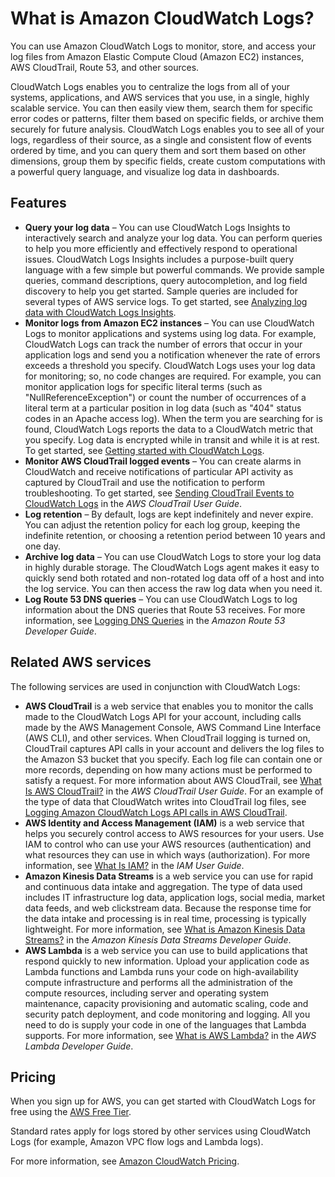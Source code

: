 # What is Amazon CloudWatch Logs?<a name="WhatIsCloudWatchLogs"></a>

You can use Amazon CloudWatch Logs to monitor, store, and access your log files from Amazon Elastic Compute Cloud \(Amazon EC2\) instances, AWS CloudTrail, Route 53, and other sources\.

CloudWatch Logs enables you to centralize the logs from all of your systems, applications, and AWS services that you use, in a single, highly scalable service\. You can then easily view them, search them for specific error codes or patterns, filter them based on specific fields, or archive them securely for future analysis\. CloudWatch Logs enables you to see all of your logs, regardless of their source, as a single and consistent flow of events ordered by time, and you can query them and sort them based on other dimensions, group them by specific fields, create custom computations with a powerful query language, and visualize log data in dashboards\.

## Features<a name="cloudwatch-logs-features"></a>
+ **Query your log data** – You can use CloudWatch Logs Insights to interactively search and analyze your log data\. You can perform queries to help you more efficiently and effectively respond to operational issues\. CloudWatch Logs Insights includes a purpose\-built query language with a few simple but powerful commands\. We provide sample queries, command descriptions, query autocompletion, and log field discovery to help you get started\. Sample queries are included for several types of AWS service logs\. To get started, see [Analyzing log data with CloudWatch Logs Insights](AnalyzingLogData.md)\.
+ **Monitor logs from Amazon EC2 instances** – You can use CloudWatch Logs to monitor applications and systems using log data\. For example, CloudWatch Logs can track the number of errors that occur in your application logs and send you a notification whenever the rate of errors exceeds a threshold you specify\. CloudWatch Logs uses your log data for monitoring; so, no code changes are required\. For example, you can monitor application logs for specific literal terms \(such as "NullReferenceException"\) or count the number of occurrences of a literal term at a particular position in log data \(such as "404" status codes in an Apache access log\)\. When the term you are searching for is found, CloudWatch Logs reports the data to a CloudWatch metric that you specify\. Log data is encrypted while in transit and while it is at rest\. To get started, see [Getting started with CloudWatch Logs](CWL_GettingStarted.md)\.
+ **Monitor AWS CloudTrail logged events** – You can create alarms in CloudWatch and receive notifications of particular API activity as captured by CloudTrail and use the notification to perform troubleshooting\. To get started, see [Sending CloudTrail Events to CloudWatch Logs](https://docs.aws.amazon.com/awscloudtrail/latest/userguide/cw_send_ct_events.html) in the *AWS CloudTrail User Guide*\.
+ **Log retention** – By default, logs are kept indefinitely and never expire\. You can adjust the retention policy for each log group, keeping the indefinite retention, or choosing a retention period between 10 years and one day\.
+ **Archive log data** – You can use CloudWatch Logs to store your log data in highly durable storage\. The CloudWatch Logs agent makes it easy to quickly send both rotated and non\-rotated log data off of a host and into the log service\. You can then access the raw log data when you need it\.
+ **Log Route 53 DNS queries** – You can use CloudWatch Logs to log information about the DNS queries that Route 53 receives\. For more information, see [Logging DNS Queries](https://docs.aws.amazon.com/Route53/latest/DeveloperGuide/query-logs.html) in the *Amazon Route 53 Developer Guide*\.

## Related AWS services<a name="related_services_cwl"></a>

The following services are used in conjunction with CloudWatch Logs:
+ **AWS CloudTrail** is a web service that enables you to monitor the calls made to the CloudWatch Logs API for your account, including calls made by the AWS Management Console, AWS Command Line Interface \(AWS CLI\), and other services\. When CloudTrail logging is turned on, CloudTrail captures API calls in your account and delivers the log files to the Amazon S3 bucket that you specify\. Each log file can contain one or more records, depending on how many actions must be performed to satisfy a request\. For more information about AWS CloudTrail, see [What Is AWS CloudTrail?](https://docs.aws.amazon.com/awscloudtrail/latest/userguide/whatisawscloudtrail.html) in the *AWS CloudTrail User Guide*\. For an example of the type of data that CloudWatch writes into CloudTrail log files, see [Logging Amazon CloudWatch Logs API calls in AWS CloudTrail](logging_cw_api_calls_cwl.md)\.
+ **AWS Identity and Access Management \(IAM\)** is a web service that helps you securely control access to AWS resources for your users\. Use IAM to control who can use your AWS resources \(authentication\) and what resources they can use in which ways \(authorization\)\. For more information, see [What Is IAM?](https://docs.aws.amazon.com/IAM/latest/UserGuide/introduction.html) in the *IAM User Guide*\.
+ **Amazon Kinesis Data Streams** is a web service you can use for rapid and continuous data intake and aggregation\. The type of data used includes IT infrastructure log data, application logs, social media, market data feeds, and web clickstream data\. Because the response time for the data intake and processing is in real time, processing is typically lightweight\. For more information, see [What is Amazon Kinesis Data Streams?](https://docs.aws.amazon.com/kinesis/latest/dev/introduction.html) in the *Amazon Kinesis Data Streams Developer Guide*\.
+ **AWS Lambda** is a web service you can use to build applications that respond quickly to new information\. Upload your application code as Lambda functions and Lambda runs your code on high\-availability compute infrastructure and performs all the administration of the compute resources, including server and operating system maintenance, capacity provisioning and automatic scaling, code and security patch deployment, and code monitoring and logging\. All you need to do is supply your code in one of the languages that Lambda supports\. For more information, see [What is AWS Lambda?](https://docs.aws.amazon.com/lambda/latest/dg/welcome.html) in the *AWS Lambda Developer Guide*\.

## Pricing<a name="cloudwatch-logs-pricing"></a>

When you sign up for AWS, you can get started with CloudWatch Logs for free using the [AWS Free Tier](http://aws.amazon.com/free/)\.

Standard rates apply for logs stored by other services using CloudWatch Logs \(for example, Amazon VPC flow logs and Lambda logs\)\.

For more information, see [Amazon CloudWatch Pricing](https://aws.amazon.com/cloudwatch/pricing/)\.

